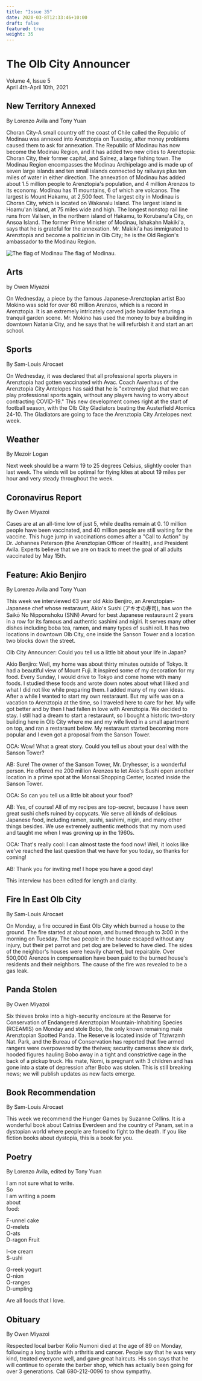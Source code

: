 ```yaml
---
title: "Issue 35"
date: 2020-03-8T12:33:46+10:00
draft: false
featured: true
weight: 35
---
```


# The Olb City Announcer    
Volume 4, Issue 5    
April 4th-April 10th, 2021    

## New Territory Annexed
By Lorenzo Avila and Tony Yuan

Choran City-A small country off the coast of Chile called the Republic of Modinau was annexed into Arenztopia on Tuesday, after money problems caused them to ask for annexation. The Republic of Modinau has now become the Modinau Region, and it has added two new cities to Arenztopia: Choran City, their former capital, and Salnez, a large fishing town. The Modinau Region encompasses the Modinau Archipelago and is made up of seven large islands and ten small islands connected by railways plus ten miles of water in either direction. The annexation of Modinau has added about 1.5 million people to Arenztopia's population, and 4 million Arenzos to its economy. Modinau has 11 mountains, 6 of which are volcanos. The largest is Mount Hakamu, at 2,500 feet. The largest city in Modinau is Choran City, which is located on Wakanalu Island. The largest island is Hoamu'an Island, at 75 miles wide and high. The longest nonstop rail line runs from Vallsen, in the northern island of Hakamu, to Korubanu'a City, on Ansoa Island. The former Prime Minister of Modinau, Ishakahn Makiki'a, says that he is grateful for the annexation. Mr. Makiki'a has immigrated to Arenztopia and become a politician in Olb City; he is the Old Region's ambassador to the Modinau Region.

![The flag of Modinau](https://docs.google.com/drawings/d/e/2PACX-1vTXThjPExrQgJFDRaBSt860rxiJ0LcWdvshd0AAw3pMEI1twpqZKy-CTx0k0gF0vHPhRyQdfh3Ipcvr/pub?w=956&h=573)
The flag of Modinau.
      
## Arts
by Owen Miyazoi

On Wednesday, a piece by the famous Japanese-Arenztopian artist Bao Mokino was sold for over 60 million Arenzos, which is a record in Arenztopia. It is an extremely intricately carved jade boulder featuring a tranquil garden scene. Mr. Mokino has used the money to buy a building in downtown Natania City, and he says that he will refurbish it and start an art school.

## Sports
By Sam-Louis Alrocaet

On Wednesday, it was declared that all professional sports players in Arenztopia had gotten vaccinated with Avac. Coach Awenhaus of the Arenztopia City Antelopes has said that he is "extremely glad that we can play professional sports again, without any players having to worry about contracting COVID-19." This new development comes right at the start of football season, with the Olb City Gladiators beating the Austerfield Atomics 24-10. The Gladiators are going to face the Arenztopia City Antelopes next week.

## Weather
By Mezoir Logan

Next week should be a warm 19 to 25 degrees Celsius, slightly cooler than last week. The winds will be optimal for flying kites at about 19 miles per hour and very steady throughout the week.

## Coronavirus Report
By Owen Miyazoi

Cases are at an all-time low of just 5, while deaths remain at 0. 10 million people have been vaccinated, and 40 million people are still waiting for the vaccine. This huge jump in vaccinations comes after a "Call to Action" by Dr. Johannes Peterson (the Arenztopian Officer of Health), and President Avila. Experts believe that we are on track to meet the goal of all adults vaccinated by May 15th.

## Feature: Akio Benjiro
By Lorenzo Avila and Tony Yuan

This week we interviewed 63 year old Akio Benjiro, an Arenztopian-Japanese chef whose restaraunt, Akio's Sushi (アキオの寿司), has won the Saikō No Nipponshoku (SNN) Award for best Japanese restauraunt 2 years in a row for its famous and authentic sashimi and nigiri. It serves many other dishes including boba tea, ramen, and many types of sushi roll. It has two locations in downtown Olb City, one inside the Sanson Tower and a location two blocks down the street.

Olb City Announcer: Could you tell us a little bit about your life in Japan?

Akio Benjiro: Well, my home was about thirty minutes outside of Tokyo. It had a beautiful view of Mount Fuji. It inspired some of my decoration for my food. Every Sunday, I would drive to Tokyo and come home with many foods. I studied these foods and wrote down notes about what I liked and what I did not like while preparing them. I added many of my own ideas. After a while I wanted to start my own restaraunt. But my wife was on a vacation to Arenztopia at the time, so I traveled here to care for her. My wife got better and by then I had fallen in love with Arenztopia. We decided to stay. I still had a dream to start a restaraunt, so I bought a historic two-story building here in Olb City where me and my wife lived in a small apartment on top, and ran a restaraunt below. My restaraunt started becoming more popular and I even got a proposal from the Sanson Tower.

OCA: Wow! What a great story. Could you tell us about your deal with the Sanson Tower?

AB: Sure! The owner of the Sanson Tower, Mr. Dryhesser, is a wonderful person. He offered me 200 million Arenzos to let Akio's Sushi open another location in a prime spot at the Monsai Shopping Center, located inside the Sanson Tower.

OCA: So can you tell us a little bit about your food?

AB: Yes, of course! All of my recipes are top-secret, because I have seen great sushi chefs ruined by copycats. We serve all kinds of delicious Japanese food, including ramen, sushi, sashimi, nigiri, and many other things besides. We use extremely authentic methods that my mom used and taught me when I was growing up in the 1960s.

OCA: That's really cool: I can almost taste the food now! Well, it looks like we've reached the last question that we have for you today, so thanks for coming!

AB: Thank you for inviting me! I hope you have a good day!

This interview has been edited for length and clarity.

## Fire In East Olb City
By Sam-Louis Alrocaet

On Monday, a fire occured in East Olb City which burned a house to the ground. The fire started at about noon, and burned through to 3:00 in the morning on Tuesday. The two people in the house escaped without any injury, but their pet parrot and pet dog are believed to have died. The sides of the neighbor's houses were heavily charred, but repairable. Over 500,000 Arenzos in compensation have been paid to the burned house's residents and their neighbors. The cause of the fire was revealed to be a gas leak.

## Panda Stolen
By Owen Miyazoi

Six thieves broke into a high-security enclosure at the Reserve for Conservation of Endangered Arenztopian Mountain-Inhabiting Species (RCEAMIS) on Monday and stole Bobo, the only known remaining male Arenztopian Spotted Panda. The Reserve is located inside of Tfziwrzmh Nat. Park, and the Bureau of Conservation has reported that five armed rangers were overpowered by the theives; security cameras show six dark, hooded figures hauling Bobo away in a tight and constrictive cage in the back of a pickup truck. His mate, Nomi, is pregnant with 3 children and has gone into a state of depression after Bobo was stolen. This is still breaking news; we will publish updates as new facts emerge.

## Book Recommendation
By Sam-Louis Alrocaet

This week we recommend the Hunger Games by Suzanne Collins. It is a wonderful book about Catniss Everdeen and the country of Panam, set in a dystopian world where people are forced to fight to the death. If you like fiction books about dystopia, this is a book for you.

## Poetry
By Lorenzo Avila, edited by Tony Yuan

I am not sure what to write.    
So    
I am writing a poem    
about    
food:    
    
F-unnel cake    
O-melets    
O-ats    
D-ragon Fruit    
    
I-ce cream    
S-ushi    
    
G-reek yogurt    
O-nion    
O-ranges    
D-umpling    
    
Are all foods that I love.    

## Obituary
By Owen Miyazoi

Respected local barber Kolio Numoni died at the age of 89 on Monday, following a long battle with arthritis and cancer. People say that he was very kind, treated everyone well, and gave great haircuts. His son says that he will continue to operate the barber shop, which has actually been going for over 3 generations. Call 680-212-0096 to show sympathy.
